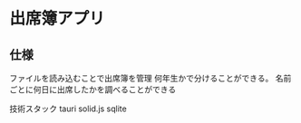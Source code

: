 # 出席簿アプリ

## 仕様
ファイルを読み込むことで出席簿を管理
何年生かで分けることができる。
名前ごとに何日に出席したかを調べることができる

技術スタック
tauri
solid.js
sqlite
